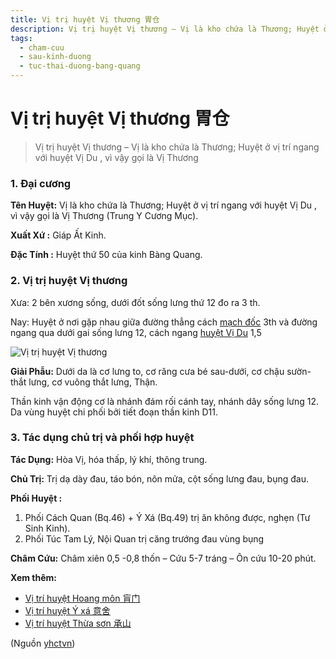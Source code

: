 ```yaml
---
title: Vị trị huyệt Vị thương 胃仓
description: Vị trị huyệt Vị thương – Vị là kho chứa là Thương; Huyệt ở vị trí ngang với huyệt Vị Du , vì vậy gọi là Vị Thương 
tags:
  - cham-cuu
  - sau-kinh-duong
  - tuc-thai-duong-bang-quang
---
```


# Vị trị huyệt Vị thương 胃仓 

> Vị trị huyệt Vị thương – Vị là kho chứa là Thương; Huyệt ở vị trí ngang với huyệt Vị Du , vì vậy gọi là Vị Thương 

### 1. Đại cương

**Tên Huyệt:** Vị là kho chứa là Thương; Huyệt ở vị trí ngang với huyệt Vị Du , vì vậy gọi là Vị Thương (Trung Y Cương Mục).

**Xuất Xứ :** Giáp Ất Kinh.

**Đặc Tính :** Huyệt thứ 50 của kinh Bàng Quang.

### 2. Vị trị huyệt Vị thương

Xưa: 2 bên xương sống, dưới đốt sống lưng thứ 12 đo ra 3 th.

Nay: Huyệt ở nơi gặp nhau giữa đường thẳng cách [mạch đốc](/yhctvn/dai-cuong-mach-doc/) 3th và đường ngang qua dưới gai sống lưng 12, cách ngang [huyệt Vị Du](/yhctvn/vi-tri-huyet-vi-du-%e8%83%83%e4%bf%9e/) 1,5

![Vị trị huyệt Vị thương](/imgs/yhctvn/huyet-vi-thuong-300x169.jpg)

**Giải Phẫu:** Dưới da là cơ lưng to, cơ răng cưa bé sau-dưới, cơ chậu sườn-thắt lưng, cơ vuông thắt lưng, Thận.

Thần kinh vận động cơ là nhánh đám rối cánh tay, nhánh dây sống lưng 12. Da vùng huyệt chi phối bởi tiết đoạn thần kinh D11.

### 3. Tác dụng chủ trị và phối hợp huyệt

**Tác Dụng:** Hòa Vị, hóa thấp, lý khí, thông trung.

**Chủ Trị:** Trị dạ dày đau, táo bón, nôn mửa, cột sống lưng đau, bụng đau.

**Phối Huyệt :**

1. Phối Cách Quan (Bq.46) + Ý Xá (Bq.49) trị ăn không được, nghẹn (Tư Sinh Kinh).
2. Phối Túc Tam Lý, Nội Quan trị căng trướng đau vùng bụng

**Châm Cứu:** Châm xiên 0,5 -0,8 thốn – Cứu 5-7 tráng – Ôn cứu 10-20 phút.

**Xem thêm:**

* [Vị trí huyệt Hoang môn 肓门](/yhctvn/vi-tri-huyet-hoang-mon-%e8%82%93%e9%97%a8/)
* [Vị trí huyệt Ý xá 意舍](/yhctvn/vi-tri-huyet-y-xa-%e6%84%8f%e8%88%8d/)
* [Vị trí huyệt Thừa sơn 承山](/yhctvn/vi-tri-huyet-thua-son-%e6%89%bf%e5%b1%b1/)

(Nguồn <a href="https://yhctvn.com/vi-tri-huyet-vi-thuong-胃仓/" target="_blank">yhctvn</a>)
